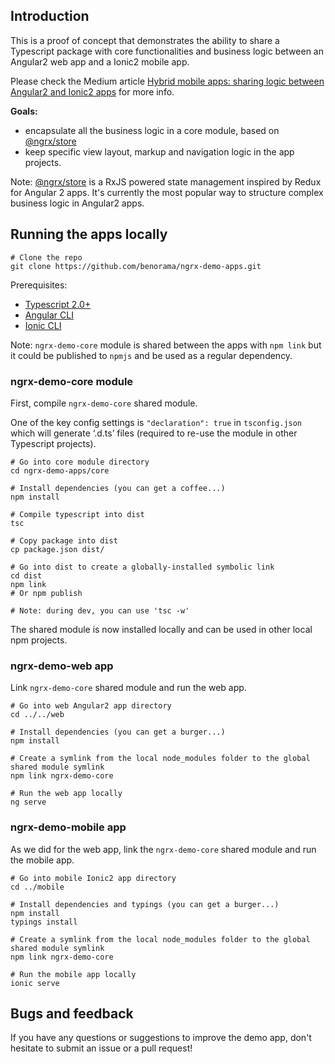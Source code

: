
## Introduction

This is a proof of concept that demonstrates the ability to share a Typescript package with core functionalities and business logic between an Angular2 web app and a Ionic2 mobile app.

Please check the Medium article [Hybrid mobile apps: sharing logic between Angular2 and Ionic2 apps](https://medium.com/@benorama/hybrid-mobile-apps-sharing-logic-between-angular2-and-ionic2-apps-7c32145b90d5#.m1x3vpyc0) for more info.

**Goals:**

* encapsulate all the business logic in a core module, based on [@ngrx/store](https://github.com/ngrx/store)
* keep specific view layout, markup and navigation logic in the app projects.

Note: [@ngrx/store](https://github.com/ngrx/store) is a RxJS powered state management inspired by Redux for Angular 2 apps. 
It's currently the most popular way to structure complex business logic in Angular2 apps.


## Running the apps locally

```
# Clone the repo
git clone https://github.com/benorama/ngrx-demo-apps.git
```

Prerequisites:
* [Typescript 2.0+](https://www.typescriptlang.org/index.html#download-links)
* [Angular CLI](https://cli.angular.io)
* [Ionic CLI](http://ionicframework.com/docs/cli/)

Note: `ngrx-demo-core` module is shared between the apps with `npm link` but it could be published to `npmjs` and be used as a regular dependency.

### ngrx-demo-core module

First, compile `ngrx-demo-core` shared module. 

One of the key config settings is `"declaration": true` in `tsconfig.json` which will generate ‘.d.ts’ files (required to re-use the module in other Typescript projects). 

```
# Go into core module directory
cd ngrx-demo-apps/core

# Install dependencies (you can get a coffee...)
npm install

# Compile typescript into dist
tsc

# Copy package into dist
cp package.json dist/

# Go into dist to create a globally-installed symbolic link
cd dist
npm link
# Or npm publish

# Note: during dev, you can use 'tsc -w'
```

The shared module is now installed locally and can be used in other local npm projects.

### ngrx-demo-web app

Link `ngrx-demo-core` shared module and run the web app.

```
# Go into web Angular2 app directory
cd ../../web

# Install dependencies (you can get a burger...)
npm install

# Create a symlink from the local node_modules folder to the global shared module symlink
npm link ngrx-demo-core

# Run the web app locally
ng serve
```

### ngrx-demo-mobile app

As we did for the web app, link the `ngrx-demo-core` shared module and run the mobile app.

```
# Go into mobile Ionic2 app directory
cd ../mobile

# Install dependencies and typings (you can get a burger...)
npm install
typings install

# Create a symlink from the local node_modules folder to the global shared module symlink
npm link ngrx-demo-core

# Run the mobile app locally
ionic serve
```

## Bugs and feedback

If you have any questions or suggestions to improve the demo app, don't hesitate to submit an issue or a pull request!